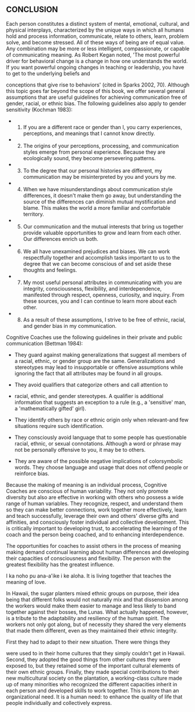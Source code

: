 ## CONCLUSION

Each person constitutes a distinct system of mental, emotional, cultural, and physical interplays, characterized by the unique ways in which all humans hold and process information, communicate, relate to others, learn, problem solve, and become stressed. All of these ways of being are of equal value. Any combination may be more or less intelligent, compassionate, or capable of communicating meaning. As Robert Kegan noted, 'The most powerful driver for behavioral change is a change in how one understands the world. If you want powerful ongoing changes in teaching or leadership, you have to get to the underlying beliefs and

conceptions that give rise to behaviors' (cited in Sparks 2002, 70). Although this topic goes far beyond the scope of this book, we offer several general assumptions that are useful guidelines for achieving communication free of gender, racial, or ethnic bias. The following guidelines also apply to gender sensitivity (Kochman 1983):

- 1.  If you are a different race or gender than I, you carry experiences, perceptions, and meanings that I cannot know directly.
- 2.  The origins of your perceptions, processing, and communication styles emerge from personal experience. Because they are ecologically sound, they become persevering patterns.
- 3.  To the degree that our personal histories are different, my communication may be misinterpreted by you and yours by me.
- 4.  When we have misunderstandings about communication style differences, it doesn't make them go away, but understanding the source of the differences can diminish mutual mystification and blame. This makes the world a more familiar and comfortable territory.
- 5.  Our communication and the mutual interests that bring us together provide valuable opportunities to grow and learn from each other. Our differences enrich us both.
- 6.  We all have unexamined prejudices and biases. We can work respectfully together and accomplish tasks important to us to the degree that we can become conscious of and set aside these thoughts and feelings.
- 7.  My most useful personal attributes in communicating with you are integrity, consciousness, flexibility, and interdependence, manifested through respect, openness, curiosity, and inquiry. From these sources, you and I can continue to learn more about each other.
- 8.  As a result of these assumptions, I strive to be free of ethnic, racial, and gender bias in my communication.

Cognitive Coaches use the following guidelines in their private and public communication (Bettman 1984):

- They guard against making generalizations that suggest all members of a racial, ethnic, or gender group are the same. Generalizations and stereotypes may lead to insupportable or offensive assumptions while ignoring the fact that all attributes may be found in all groups.
- They avoid qualifiers that categorize others and call attention to

- racial, ethnic, and gender stereotypes. A qualifier is additional information that suggests an exception to a rule (e.g., a 'sensitive' man, a 'mathematically gifted' girl).
- They identify others by race or ethnic origin only when relevant-and few situations require such identification.
- They consciously avoid language that to some people has questionable racial, ethnic, or sexual connotations. Although a word or phrase may not be personally offensive to you, it may be to others.
- They are aware of the possible negative implications of colorsymbolic words. They choose language and usage that does not offend people or reinforce bias.

Because the making of meaning is an individual process, Cognitive Coaches are conscious of human variability. They not only promote diversity but also are effective in working with others who possess a wide range of human variables. They recognize, respect, and understand them so they can make better connections, work together more effectively, learn and teach successfully, leverage their own and others' diverse gifts and affinities, and consciously foster individual and collective development. This is critically important to developing trust, to accelerating the learning of the coach and the person being coached, and to enhancing interdependence.

The opportunities for coaches to assist others in the process of meaning making demand continual learning about human differences and developing their capacities of consciousness and flexibility. The person with the greatest flexibility has the greatest influence.

I ka noho pu ana-a'ike i ke aloha. It is living together that teaches the meaning of love.

In Hawaii, the sugar planters mixed ethnic groups on purpose, their idea being that different folks would not naturally mix and that dissension among the workers would make them easier to manage and less likely to band together against their bosses, the Lunas. What actually happened, however, is a tribute to the adaptability and resiliency of the human spirit. The workers not only got along, but of necessity they shared the very elements that made them different, even as they maintained their ethnic integrity.

First they had to adapt to their new situation. There were things they

were used to in their home cultures that they simply couldn't get in Hawaii. Second, they adopted the good things from other cultures they were exposed to, but they retained some of the important cultural elements of their own ethnic groups. Finally, they made special contributions to their new multicultural society on the plantation, a working-class culture made up of many minorities who recognized the different capacities inherit in each person and developed skills to work together. This is more than an organizational need. It is a human need: to enhance the quality of life that people individually and collectively express.
